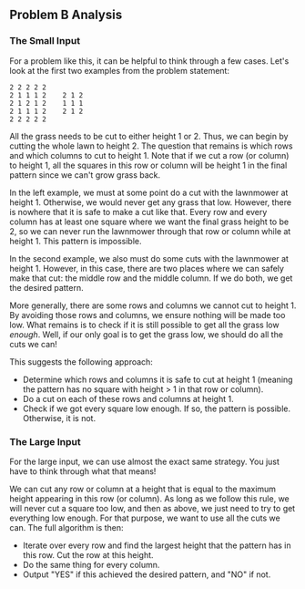 Problem B Analysis
------------------

### The Small Input

For a problem like this, it can be helpful to think through a few cases. Let's look at the first two examples from the problem statement:

    2 2 2 2 2
    2 1 1 1 2    2 1 2
    2 1 2 1 2    1 1 1
    2 1 1 1 2    2 1 2
    2 2 2 2 2

All the grass needs to be cut to either height 1 or 2. Thus, we can begin by cutting the whole lawn to height 2. The question that remains is which rows and which columns to cut to height 1. Note that if we cut a row (or column) to height 1, all the squares in this row or column will be height 1 in the final pattern since we can't grow grass back.

In the left example, we must at some point do a cut with the lawnmower at height 1. Otherwise, we would never get any grass that low. However, there is nowhere that it is safe to make a cut like that. Every row and every column has at least one square where we want the final grass height to be 2, so we can never run the lawnmower through that row or column while at height 1. This pattern is impossible.

In the second example, we also must do some cuts with the lawnmower at height 1. However, in this case, there are two places where we can safely make that cut: the middle row and the middle column. If we do both, we get the desired pattern.

More generally, there are some rows and columns we cannot cut to height 1. By avoiding those rows and columns, we ensure nothing will be made too low. What remains is to check if it is still possible to get all the grass low  _enough_. Well, if our only goal is to get the grass low, we should do all the cuts we can!

This suggests the following approach:

-   Determine which rows and columns it is safe to cut at height 1 (meaning the pattern has no square with height > 1 in that row or column).
-   Do a cut on each of these rows and columns at height 1.
-   Check if we got every square low enough. If so, the pattern is possible. Otherwise, it is not.

### The Large Input

For the large input, we can use almost the exact same strategy. You just have to think through what that means!

We can cut any row or column at a height that is equal to the maximum height appearing in this row (or column). As long as we follow this rule, we will never cut a square too low, and then as above, we just need to try to get everything low enough. For that purpose, we want to use all the cuts we can. The full algorithm is then:

-   Iterate over every row and find the largest height that the pattern has in this row. Cut the row at this height.
-   Do the same thing for every column.
-   Output "YES" if this achieved the desired pattern, and "NO" if not.

